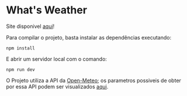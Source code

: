 # What's Weather

Site disponivel [aqui](https://marcelodanigno.github.io/ProjetoClimaDistribuido/)!

Para compilar o projeto, basta instalar as dependências executando:

    npm install

E abrir um servidor local com o comando:

    npm run dev

O Projeto utiliza a API da [Open-Meteo](https://open-meteo.com/en); os parametros possiveis de obter por essa API podem ser visualizados [aqui](https://open-meteo.com/en/docs).
